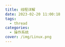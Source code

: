 ```yaml
---
title: 线程详解
date: 2023-02-20 11:00:18
tags:
  - thread
categories:
  - 操作系统
cover: /img/Linux.png
---
```

